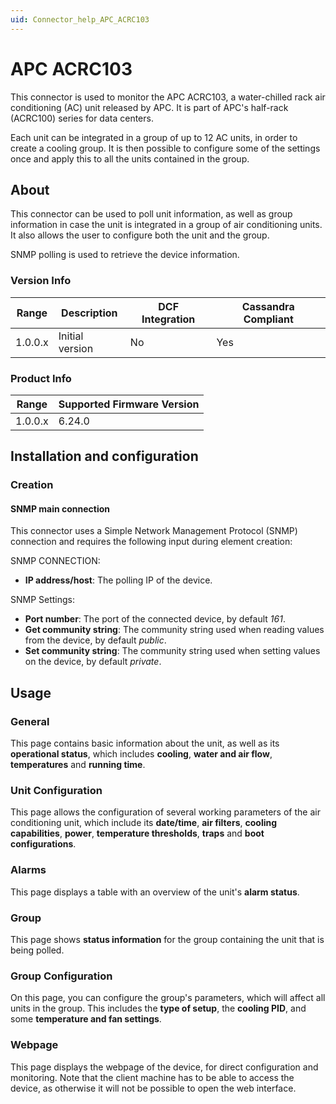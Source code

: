 ```yaml
---
uid: Connector_help_APC_ACRC103
---
```


# APC ACRC103

This connector is used to monitor the APC ACRC103, a water-chilled rack air conditioning (AC) unit released by APC. It is part of APC's half-rack (ACRC100) series for data centers.

Each unit can be integrated in a group of up to 12 AC units, in order to create a cooling group. It is then possible to configure some of the settings once and apply this to all the units contained in the group.

## About

This connector can be used to poll unit information, as well as group information in case the unit is integrated in a group of air conditioning units. It also allows the user to configure both the unit and the group.

SNMP polling is used to retrieve the device information.

### Version Info

| Range | Description | DCF Integration | Cassandra Compliant |
|------------------|-----------------|---------------------|-------------------------|
| 1.0.0.x          | Initial version | No                  | Yes                     |

### Product Info

| Range | Supported Firmware Version |
|------------------|-----------------------------|
| 1.0.0.x          | 6.24.0                      |

## Installation and configuration

### Creation

#### SNMP main connection

This connector uses a Simple Network Management Protocol (SNMP) connection and requires the following input during element creation:

SNMP CONNECTION:

- **IP address/host**: The polling IP of the device.

SNMP Settings:

- **Port number**: The port of the connected device, by default *161*.
- **Get community string**: The community string used when reading values from the device, by default *public*.
- **Set community string**: The community string used when setting values on the device, by default *private*.

## Usage

### General

This page contains basic information about the unit, as well as its **operational status**, which includes **cooling**, **water and air flow**, **temperatures** and **running time**.

### Unit Configuration

This page allows the configuration of several working parameters of the air conditioning unit, which include its **date/time**, **air filters**, **cooling capabilities**, **power**, **temperature thresholds**, **traps** and **boot configurations**.

### Alarms

This page displays a table with an overview of the unit's **alarm status**.

### Group

This page shows **status information** for the group containing the unit that is being polled.

### Group Configuration

On this page, you can configure the group's parameters, which will affect all units in the group. This includes the **type of setup**, the **cooling PID**, and some **temperature and fan settings**.

### Webpage

This page displays the webpage of the device, for direct configuration and monitoring. Note that the client machine has to be able to access the device, as otherwise it will not be possible to open the web interface.
